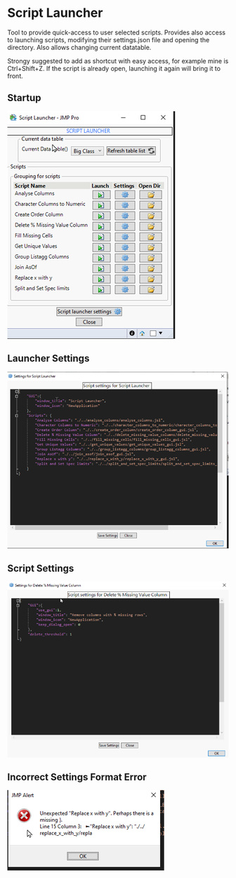 # Script Launcher

Tool to provide quick-access to user selected scripts. Provides also access to launching scripts, modifying their settings.json file and opening the directory. Also allows changing current datatable.

Strongy suggested to add as shortcut with easy access, for example mine is Ctrl+Shift+Z. If the script is already open, launching it again will bring it to front.



## Startup
![startup](images/startup.png)


## Launcher Settings
![lsettings](images/launcher_settings.png)

## Script Settings
![ssettings](images/script_settings.png)

## Incorrect Settings Format Error 
![error](images/incorrect_json_format.png)